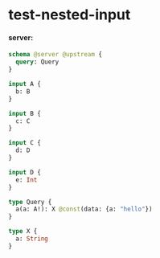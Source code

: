 # test-nested-input

#### server:

```graphql
schema @server @upstream {
  query: Query
}

input A {
  b: B
}

input B {
  c: C
}

input C {
  d: D
}

input D {
  e: Int
}

type Query {
  a(a: A!): X @const(data: {a: "hello"})
}

type X {
  a: String
}
```
